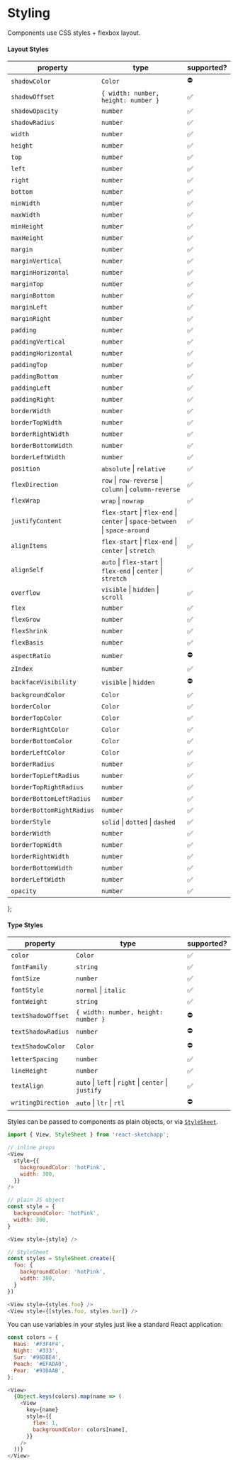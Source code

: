# Styling
Components use CSS styles + flexbox layout.

#### Layout Styles
| property | type | supported? |
| -------- | ---- | ---------- |
| `shadowColor` | `Color` | ⛔️ |
| `shadowOffset` | `{ width: number, height: number }` | ✅ |
| `shadowOpacity` | `number` | ✅ |
| `shadowRadius` | `number` | ✅ |
| `width` | `number` | ✅ |
| `height` | `number` | ✅ |
| `top` | `number` | ✅ |
| `left` | `number` | ✅ |
| `right` | `number` | ✅ |
| `bottom` | `number` | ✅ |
| `minWidth` | `number` | ✅ |
| `maxWidth` | `number` | ✅ |
| `minHeight` | `number` | ✅ |
| `maxHeight` | `number` | ✅ |
| `margin` | `number` | ✅ |
| `marginVertical` | `number` | ✅ |
| `marginHorizontal` | `number` | ✅ |
| `marginTop` | `number` | ✅ |
| `marginBottom` | `number` | ✅ |
| `marginLeft` | `number` | ✅ |
| `marginRight` | `number` | ✅ |
| `padding` | `number` | ✅ |
| `paddingVertical` | `number` | ✅ |
| `paddingHorizontal` | `number` | ✅ |
| `paddingTop` | `number` | ✅ |
| `paddingBottom` | `number` | ✅ |
| `paddingLeft` | `number` | ✅ |
| `paddingRight` | `number` | ✅ |
| `borderWidth` | `number` | ✅ |
| `borderTopWidth` | `number` | ✅ |
| `borderRightWidth` | `number` | ✅ |
| `borderBottomWidth` | `number` | ✅ |
| `borderLeftWidth` | `number` | ✅ |
| `position` | `absolute` &#124; `relative` | ✅ |
| `flexDirection` | `row` &#124; `row-reverse` &#124; `column` &#124; `column-reverse` | ✅ |
| `flexWrap` | `wrap` &#124; `nowrap` | ✅ |
| `justifyContent` | `flex-start` &#124; `flex-end` &#124; `center` &#124; `space-between` &#124; `space-around` | ✅ |
| `alignItems` | `flex-start` &#124; `flex-end` &#124; `center` &#124; `stretch` | ✅ |
| `alignSelf` | `auto` &#124; `flex-start` &#124; `flex-end` &#124; `center` &#124; `stretch` | ✅ |
| `overflow` | `visible` &#124; `hidden` &#124; `scroll` | ✅ |
| `flex` | `number` | ✅ |
| `flexGrow` | `number` | ✅ |
| `flexShrink` | `number` | ✅ |
| `flexBasis` | `number` | ✅ |
| `aspectRatio` | `number` | ⛔️ |
| `zIndex` | `number` | ✅ |
| `backfaceVisibility` | `visible` &#124; `hidden` | ⛔️ |
| `backgroundColor` | `Color` | ✅ |
| `borderColor` | `Color` | ✅ |
| `borderTopColor` | `Color` | ✅ |
| `borderRightColor` | `Color` | ✅ |
| `borderBottomColor` | `Color` | ✅ |
| `borderLeftColor` | `Color` | ✅ |
| `borderRadius` | `number` | ✅ |
| `borderTopLeftRadius` | `number` | ✅ |
| `borderTopRightRadius` | `number` | ✅ |
| `borderBottomLeftRadius` | `number` | ✅ |
| `borderBottomRightRadius` | `number` | ✅ |
| `borderStyle` | `solid` &#124; `dotted` &#124; `dashed` | ✅ |
| `borderWidth` | `number` | ✅ |
| `borderTopWidth` | `number` | ✅ |
| `borderRightWidth` | `number` | ✅ |
| `borderBottomWidth` | `number` | ✅ |
| `borderLeftWidth` | `number` | ✅ |
| `opacity` | `number` | ✅ |
};

#### Type Styles
| property | type | supported? |
| -------- | ---- | ---------- |
| `color` | `Color` | ✅ |
| `fontFamily` | `string` | ✅ |
| `fontSize` | `number` | ✅ |
| `fontStyle` | `normal` &#124; `italic` | ✅ |
| `fontWeight` | `string` | ✅ |
| `textShadowOffset` | `{ width: number, height: number }` | ⛔️ |
| `textShadowRadius` | `number` | ⛔️ |
| `textShadowColor` | `Color` | ⛔️ |
| `letterSpacing` | `number` | ✅ |
| `lineHeight` | `number` | ✅ |
| `textAlign` | `auto` &#124; `left` &#124; `right` &#124; `center` &#124; `justify` | ✅ |
| `writingDirection` | `auto` &#124; `ltr` &#124; `rtl` | ⛔️ |

Styles can be passed to components as plain objects, or via [`StyleSheet`](/docs/API.md).

```js
import { View, StyleSheet } from 'react-sketchapp';

// inline props
<View
  style={{
    backgroundColor: 'hotPink',
    width: 300,
  }}
/>

// plain JS object
const style = {
  backgroundColor: 'hotPink',
  width: 300,
}

<View style={style} />

// StyleSheet
const styles = StyleSheet.create({
  foo: {
    backgroundColor: 'hotPink',
    width: 300,
  }
})

<View style={styles.foo} />
<View style={[styles.foo, styles.bar]} />
```

You can use variables in your styles just like a standard React application:
```javascript
const colors = {
  Haus: '#F3F4F4',
  Night: '#333',
  Sur: '#96DBE4',
  Peach: '#EFADA0',
  Pear: '#93DAAB',
};

<View>
  {Object.keys(colors).map(name => (
    <View
      key={name}
      style={{
        flex: 1,
        backgroundColor: colors[name],
      }}
    />
  ))}
</View>
```
